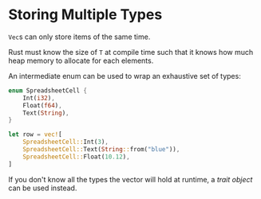 # Storing Multiple Types

`Vec`s can only store items of the same time.

Rust must know the size of `T` at compile time such that it knows how much heap
memory to allocate for each elements.

An intermediate enum can be used to wrap an exhaustive set of types:

```rust
enum SpreadsheetCell {
    Int(i32),
    Float(f64),
    Text(String),
}

let row = vec![
    SpreadsheetCell::Int(3),
    SpreadsheetCell::Text(String::from("blue")),
    SpreadsheetCell::Float(10.12),
]
```

If you don't know all the types the vector will hold at runtime, a _trait
object_ can be used instead.
